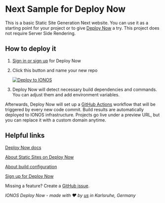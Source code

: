 # Next Sample for Deploy Now

This is a basic Static Site Generation Next website. You can use it as a starting point for your project or to give [Deploy Now](https://www.ionos.com/hosting/deploy-now) a try. This project does not require Server Side Rendering.

## How to deploy it 

1. [Sign in or sign up](https://ionos.space/sign-up) for Deploy Now
2. Click this button and name your new repo

   [![Deploy to IONOS](https://images.ionos.space/deploy-now-icons/deploy-to-ionos-btn.svg)](https://ionos.space/setup?repo=https://github.com/ionos-deploy-now/hello-next)

3. Deploy Now will detect necessary build dependencies and commands. You can adjust them and add environment variables.

Afterwards, Deploy Now will set up a [GitHub Actions](https://github.com/features/actions) workflow that will be triggered by every new code commit. Build results are automatically deployed to IONOS infrastructure. Projects go live under a preview URL, but you can replace it with a custom domain anytime.

## Helpful links
[Deploy Now docs](https://docs.ionos.space/)

[About Static Sites on Deploy Now](https://docs.ionos.space/docs/deploy-static-sites/)

[About build configuration](https://docs.ionos.space/docs/github-actions-customization/)

[Sign up for Deploy Now](https://ionos.space/sign-up)

Missing a feature? Create a [GitHub issue](https://github.com/ionos-deploy-now/ionos-deploy-now/issues). 

_IONOS Deploy Now - made with :heart: by [us](https://docs.ionos.space/about-us/) in Karlsruhe, Germany_

